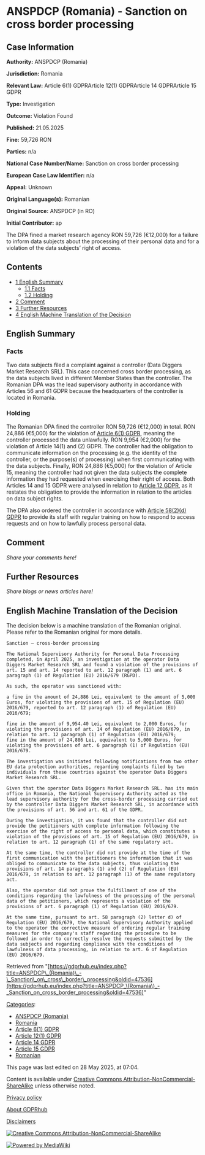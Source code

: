 # ANSPDCP (Romania) - Sanction on cross border processing

## Case Information

**Authority:** ANSPDCP (Romania)

**Jurisdiction:** Romania

**Relevant Law:** Article 6(1) GDPRArticle 12(1) GDPRArticle 14 GDPRArticle 15 GDPR

**Type:** Investigation

**Outcome:** Violation Found

**Published:** 21.05.2025

**Fine:** 59,726 RON

**Parties:** n/a

**National Case Number/Name:** Sanction on cross border processing

**European Case Law Identifier:** n/a

**Appeal:** Unknown

**Original Language(s):** Romanian

**Original Source:** ANSPDCP (in RO)

**Initial Contributor:** ap

The DPA fined a market research agency RON 59,726 (€12,000) for a failure to inform data subjects about the processing of their personal data and for a violation of the data subjects’ right of access.

## Contents

*   [1 English Summary](#English_Summary)
    *   [1.1 Facts](#Facts)
    *   [1.2 Holding](#Holding)
*   [2 Comment](#Comment)
*   [3 Further Resources](#Further_Resources)
*   [4 English Machine Translation of the Decision](#English_Machine_Translation_of_the_Decision)

## English Summary

### Facts

Two data subjects filed a complaint against a controller (Data Diggers Market Research SRL). This case concerned cross border processing, as the data subjects lived in different Member States than the controller. The Romanian DPA was the lead supervisory authority in accordance with Articles 56 and 61 GDPR because the headquarters of the controller is located in Romania.

### Holding

The Romanian DPA fined the controller RON 59,726 (€12,000) in total. RON 24,886 (€5,000) for the violation of [Article 6(1) GDPR](/index.php?title=Article_6_GDPR#1 "Article 6 GDPR"), meaning the controller processed the data unlawfully. RON 9,954 (€2,000) for the violation of Article 14(1) and (2) GDPR. The controller had the obligation to communicate information on the processing (e.g. the identity of the controller, or the purpose(s) of processing) when first communicating with the data subjects. Finally, RON 24,886 (€5,000) for the violation of Article 15, meaning the controller had not given the data subjects the complete information they had requested when exercising their right of access. Both Articles 14 and 15 GDPR were analysed in relation to [Article 12 GDPR](/index.php?title=Article_12_GDPR "Article 12 GDPR"), as it restates the obligation to provide the information in relation to the articles on data subject rights.

The DPA also ordered the controller in accordance with [Article 58(2)(d) GDPR](/index.php?title=Article_58_GDPR#2d "Article 58 GDPR") to provide its staff with regular training on how to respond to access requests and on how to lawfully process personal data.

## Comment

_Share your comments here!_

## Further Resources

_Share blogs or news articles here!_

## English Machine Translation of the Decision

The decision below is a machine translation of the Romanian original. Please refer to the Romanian original for more details.

```
Sanction – cross-border processing

The National Supervisory Authority for Personal Data Processing completed, in April 2025, an investigation at the operator Data Diggers Market Research SRL and found a violation of the provisions of art. 15 and art. 14 reported to art. 12 paragraph (1) and art. 6 paragraph (1) of Regulation (EU) 2016/679 (RGPD).

As such, the operator was sanctioned with:

a fine in the amount of 24,886 Lei, equivalent to the amount of 5,000 Euros, for violating the provisions of art. 15 of Regulation (EU) 2016/679, reported to art. 12 paragraph (1) of Regulation (EU) 2016/679;

fine in the amount of 9,954.40 Lei, equivalent to 2,000 Euros, for violating the provisions of art. 14 of Regulation (EU) 2016/679, in relation to art. 12 paragraph (1) of Regulation (EU) 2016/679;
fine in the amount of 24,886 Lei, equivalent to 5,000 Euros, for violating the provisions of art. 6 paragraph (1) of Regulation (EU) 2016/679.

The investigation was initiated following notifications from two other EU data protection authorities, regarding complaints filed by two individuals from these countries against the operator Data Diggers Market Research SRL.

Given that the operator Data Diggers Market Research SRL. has its main office in Romania, the National Supervisory Authority acted as the lead supervisory authority for the cross-border processing carried out by the controller Data Diggers Market Research SRL, in accordance with the provisions of art. 56 and art. 61 of the GDPR.

During the investigation, it was found that the controller did not provide the petitioners with complete information following the exercise of the right of access to personal data, which constitutes a violation of the provisions of art. 15 of Regulation (EU) 2016/679, in relation to art. 12 paragraph (1) of the same regulatory act.

At the same time, the controller did not provide at the time of the first communication with the petitioners the information that it was obliged to communicate to the data subjects, thus violating the provisions of art. 14 paragraphs (1) and (2) of Regulation (EU) 2016/679, in relation to art. 12 paragraph (1) of the same regulatory act.

Also, the operator did not prove the fulfillment of one of the conditions regarding the lawfulness of the processing of the personal data of the petitioners, which represents a violation of the provisions of art. 6 paragraph (1) of Regulation (EU) 2016/679.

At the same time, pursuant to art. 58 paragraph (2) letter d) of Regulation (EU) 2016/679, the National Supervisory Authority applied to the operator the corrective measure of ordering regular training measures for the company's staff regarding the procedure to be followed in order to correctly resolve the requests submitted by the data subjects and regarding compliance with the conditions of lawfulness of data processing, in relation to art. 6 of Regulation (EU) 2016/679.

```

Retrieved from "[https://gdprhub.eu/index.php?title=ANSPDCP\_(Romania)\_-\_Sanction\_on\_cross\_border\_processing&oldid=47536](https://gdprhub.eu/index.php?title=ANSPDCP_\(Romania\)_-_Sanction_on_cross_border_processing&oldid=47536)"

[Categories](/index.php?title=Special:Categories "Special:Categories"):

*   [ANSPDCP (Romania)](/index.php?title=Category:ANSPDCP_\(Romania\) "Category:ANSPDCP (Romania)")
*   [Romania](/index.php?title=Category:Romania "Category:Romania")
*   [Article 6(1) GDPR](/index.php?title=Category:Article_6\(1\)_GDPR "Category:Article 6(1) GDPR")
*   [Article 12(1) GDPR](/index.php?title=Category:Article_12\(1\)_GDPR "Category:Article 12(1) GDPR")
*   [Article 14 GDPR](/index.php?title=Category:Article_14_GDPR "Category:Article 14 GDPR")
*   [Article 15 GDPR](/index.php?title=Category:Article_15_GDPR "Category:Article 15 GDPR")
*   [Romanian](/index.php?title=Category:Romanian "Category:Romanian")

This page was last edited on 28 May 2025, at 07:04.

Content is available under [Creative Commons Attribution-NonCommercial-ShareAlike](https://creativecommons.org/licenses/by-nc-sa/4.0/) unless otherwise noted.

[Privacy policy](/index.php?title=GDPRhub:Privacy_policy)

[About GDPRhub](/index.php?title=GDPRhub:About)

[Disclaimers](/index.php?title=GDPRhub:General_disclaimer)

[![Creative Commons Attribution-NonCommercial-ShareAlike](/resources/assets/licenses/cc-by-nc-sa.png)](https://creativecommons.org/licenses/by-nc-sa/4.0/)

[![Powered by MediaWiki](/resources/assets/poweredby_mediawiki_88x31.png)](https://www.mediawiki.org/)